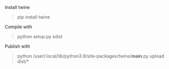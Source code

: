 Install twine

> pip install twine

Compile with

> python setup.py sdist

Publish with

> python /user/.local/lib/python3.9/site-packages/twine/__main__.py upload dist/*